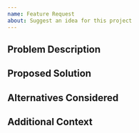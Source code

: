 ```yaml
---
name: Feature Request
about: Suggest an idea for this project
---
```


## Problem Description
<!-- Describe the problem you're trying to solve -->

## Proposed Solution
<!-- Describe your proposed solution -->

## Alternatives Considered
<!-- Any alternative solutions you've considered -->

## Additional Context
